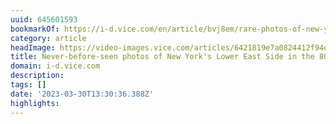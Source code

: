 ```yaml
---
uuid: 645601593
bookmarkOf: https://i-d.vice.com/en/article/bvj8em/rare-photos-of-new-yorks-puerto-rican-community-in-the-80s?utm_source=substack&utm_medium=email
category: article
headImage: https://video-images.vice.com/articles/6421819e7a0824412f94e8f4/social_lede/1679997010476-puerto-rico-new-york.jpeg?image-resize-opts=Y3JvcD0wLjk5OTk0NzIxNTYyNDE3NTF4dzoxeGg7Y2VudGVyLGNlbnRlciZyZXNpemU9MTIwMDoqJnJlc2l6ZT0xMjAwOio
title: Never-before-seen photos of New York's Lower East Side in the 80s
domain: i-d.vice.com
description: 
tags: []
date: '2023-03-30T13:30:36.388Z'
highlights: 
---
```




